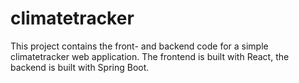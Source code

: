 # climatetracker
This project contains the front- and backend code for a simple climatetracker web application. The frontend is built with React, the backend is built with Spring Boot.
